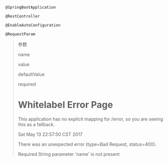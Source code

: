 ```
@SpringBootApplication
```

```
@RestController
```

```
@EnableAutoConfiguration
```

```
@RequestParam
```

> 参数
>
> name
>
> value
>
> defaultValue
>
>  
>
> required
>
>  
>
> # 
>
> # Whitelabel Error Page
>
> This application has no explicit mapping for /error, so you are seeing this as a fallback.
>
> Sat May 13 22:57:50 CST 2017
>
> There was an unexpected error \(type=Bad Request, status=400\).
>
> Required String parameter 'name' is not present




